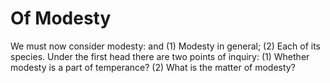 # Of Modesty

We must now consider modesty: and (1) Modesty in general; (2) Each of its species. Under the first head there are two points of inquiry:
(1) Whether modesty is a part of temperance?
(2) What is the matter of modesty?